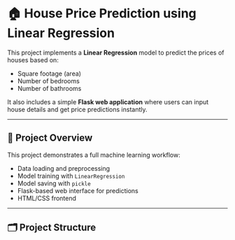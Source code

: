 # 🏠 House Price Prediction using Linear Regression

This project implements a **Linear Regression** model to predict the prices of houses based on:

- Square footage (area)
- Number of bedrooms
- Number of bathrooms

It also includes a simple **Flask web application** where users can input house details and get price predictions instantly.

---

## 📌 Project Overview

This project demonstrates a full machine learning workflow:

- Data loading and preprocessing
- Model training with `LinearRegression`
- Model saving with `pickle`
- Flask-based web interface for predictions
- HTML/CSS frontend

---

## 🗂️ Project Structure

